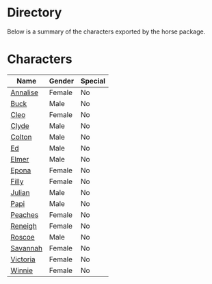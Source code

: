# Directory
Below is a summary of the characters exported by the horse package.
# Characters
|Name|Gender|Special|
|---|---|---|
|[Annalise](./character/horse/annalise.go)|Female|No|
|[Buck](./character/horse/buck.go)|Male|No|
|[Cleo](./character/horse/cleo.go)|Female|No|
|[Clyde](./character/horse/clyde.go)|Male|No|
|[Colton](./character/horse/colton.go)|Male|No|
|[Ed](./character/horse/ed.go)|Male|No|
|[Elmer](./character/horse/elmer.go)|Male|No|
|[Epona](./character/horse/epona.go)|Female|No|
|[Filly](./character/horse/filly.go)|Female|No|
|[Julian](./character/horse/julian.go)|Male|No|
|[Papi](./character/horse/papi.go)|Male|No|
|[Peaches](./character/horse/peaches.go)|Female|No|
|[Reneigh](./character/horse/reneigh.go)|Female|No|
|[Roscoe](./character/horse/roscoe.go)|Male|No|
|[Savannah](./character/horse/savannah.go)|Female|No|
|[Victoria](./character/horse/victoria.go)|Female|No|
|[Winnie](./character/horse/winnie.go)|Female|No|
